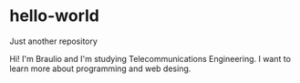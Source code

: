 # hello-world
Just another repository

Hi! I'm Braulio and I'm studying Telecommunications Engineering. I want to learn more about programming and web desing.
